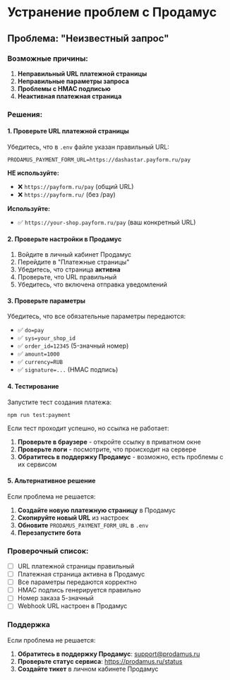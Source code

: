 # Устранение проблем с Продамус

## Проблема: "Неизвестный запрос"

### Возможные причины:

1. **Неправильный URL платежной страницы**
2. **Неправильные параметры запроса**
3. **Проблемы с HMAC подписью**
4. **Неактивная платежная страница**

### Решения:

#### 1. Проверьте URL платежной страницы

Убедитесь, что в `.env` файле указан правильный URL:

```env
PRODAMUS_PAYMENT_FORM_URL=https://dashastar.payform.ru/pay
```

**НЕ используйте:**
- ❌ `https://payform.ru/pay` (общий URL)
- ❌ `https://payform.ru/` (без /pay)

**Используйте:**
- ✅ `https://your-shop.payform.ru/pay` (ваш конкретный URL)

#### 2. Проверьте настройки в Продамус

1. Войдите в личный кабинет Продамус
2. Перейдите в "Платежные страницы"
3. Убедитесь, что страница **активна**
4. Проверьте, что URL правильный
5. Убедитесь, что включена отправка уведомлений

#### 3. Проверьте параметры

Убедитесь, что все обязательные параметры передаются:

- ✅ `do=pay`
- ✅ `sys=your_shop_id`
- ✅ `order_id=12345` (5-значный номер)
- ✅ `amount=1000`
- ✅ `currency=RUB`
- ✅ `signature=...` (HMAC подпись)

#### 4. Тестирование

Запустите тест создания платежа:

```bash
npm run test:payment
```

Если тест проходит успешно, но ссылка не работает:

1. **Проверьте в браузере** - откройте ссылку в приватном окне
2. **Проверьте логи** - посмотрите, что происходит на сервере
3. **Обратитесь в поддержку Продамус** - возможно, есть проблемы с их сервисом

#### 5. Альтернативное решение

Если проблема не решается:

1. **Создайте новую платежную страницу** в Продамус
2. **Скопируйте новый URL** из настроек
3. **Обновите** `PRODAMUS_PAYMENT_FORM_URL` в `.env`
4. **Перезапустите бота**

### Проверочный список:

- [ ] URL платежной страницы правильный
- [ ] Платежная страница активна в Продамус
- [ ] Все параметры передаются корректно
- [ ] HMAC подпись генерируется правильно
- [ ] Номер заказа 5-значный
- [ ] Webhook URL настроен в Продамус

### Поддержка

Если проблема не решается:

1. **Обратитесь в поддержку Продамус**: support@prodamus.ru
2. **Проверьте статус сервиса**: https://prodamus.ru/status
3. **Создайте тикет** в личном кабинете Продамус
